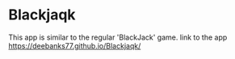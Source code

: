 # Blackjaqk
This app is similar to the regular 'BlackJack' game.
link to the app https://deebanks77.github.io/Blackjaqk/
